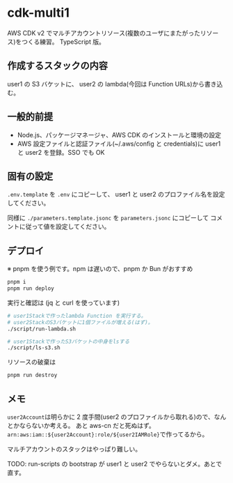 # cdk-multi1

AWS CDK v2 でマルチアカウントリソース(複数のユーザにまたがったリソース)をつくる練習。
TypeScript 版。

## 作成するスタックの内容

user1 の S3 バケットに、
user2 の lambda(今回は Function URLs)から書き込む。

## 一般的前提

- Node.js、パッケージマネージャ、AWS CDK のインストールと環境の設定
- AWS 設定ファイルと認証ファイル(~/.aws/config と credentials)に user1 と user2 を登録。SSO でも OK

## 固有の設定

`.env.template` を `.env` にコピーして、
user1 と user2 のプロファイル名を設定してください。

同様に
`./parameters.template.jsonc` を `parameters.jsonc` にコピーして
コメントに従って値を設定してください。

## デプロイ

※ pnpm を使う例です。npm は遅いので、pnpm か Bun がおすすめ

```sh
pnpm i
pnpm run deploy
```

実行と確認は (jq と curl を使っています)

```sh
# user1Stackで作ったlambda Function を実行する。
# user2StackのS3バケットに1個ファイルが増える(はず)。
./script/run-lambda.sh

# user1Stackで作ったS3バケットの中身をlsする
./script/ls-s3.sh
```

リソースの破棄は

```sh
pnpm run destroy
```

## メモ

`user2Account`は明らかに 2 度手間(user2 のプロファイルから取れる)ので、なんとかならないか考える。
あと aws-cn だと死ぬはず。`arn:aws:iam::${user2Account}:role/${user2IAMRole}`で作ってるから。

マルチアカウントのスタックはやっぱり難しい。

TODO: run-scripts の bootstrap が user1 と user2 でやらないとダメ。あとで直す。
